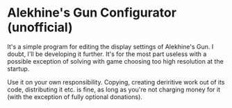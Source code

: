 Alekhine's Gun Configurator (unofficial)
============
It's a simple program for editing the display settings of Alekhine's Gun. I doubt, I'll be developing it further. It's for the most part useless with a possible exception of solving with game choosing too high resolution at the startup.

Use it on your own responsibility. Copying, creating deriritive work out of its code, distributing it etc. is fine, as long as you're not charging money for it (with the exception of fully optional donations).